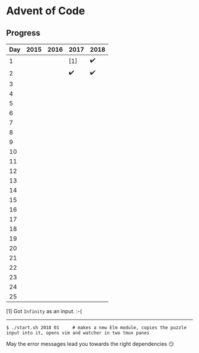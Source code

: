 
# Advent of Code

## Progress

| Day | 2015 | 2016 | 2017               | 2018               |
| --- | ---- | ---- | ------------------ | ------------------ |
| 1   |      |      | [1]                | :heavy_check_mark: |
| 2   |      |      | :heavy_check_mark: | :heavy_check_mark: |
| 3   |      |      |                    |                    |
| 4   |      |      |                    |                    |
| 5   |      |      |                    |                    |
| 6   |      |      |                    |                    |
| 7   |      |      |                    |                    |
| 8   |      |      |                    |                    |
| 9   |      |      |                    |                    |
| 10  |      |      |                    |                    |
| 11  |      |      |                    |                    |
| 12  |      |      |                    |                    |
| 13  |      |      |                    |                    |
| 14  |      |      |                    |                    |
| 15  |      |      |                    |                    |
| 16  |      |      |                    |                    |
| 17  |      |      |                    |                    |
| 18  |      |      |                    |                    |
| 19  |      |      |                    |                    |
| 20  |      |      |                    |                    |
| 21  |      |      |                    |                    |
| 22  |      |      |                    |                    |
| 23  |      |      |                    |                    |
| 24  |      |      |                    |                    |
| 25  |      |      |                    |                    |

[1] Got `Infinity` as an input. :-(

--------

```
$ ./start.sh 2018 01     # makes a new Elm module, copies the puzzle input into it, opens vim and watcher in two tmux panes
```

May the error messages lead you towards the right dependencies :smirk:
